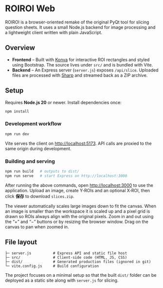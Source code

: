 # ROIROI Web

ROIROI is a browser-oriented remake of the original PyQt tool for slicing question sheets.  It uses a small Node.js backend for image processing and a lightweight client written with plain JavaScript.

## Overview

* **Frontend** – Built with [Konva](https://konvajs.org/) for interactive ROI rectangles and styled using Bootstrap.  The source lives under `src/` and is bundled with Vite.
* **Backend** – An Express server (`server.js`) exposes `/api/slice`.  Uploaded files are processed with [Sharp](https://sharp.pixelplumbing.com/) and streamed back as a ZIP archive.

## Setup

Requires **Node.js 20** or newer. Install dependencies once:

```bash
npm install
```

### Development workflow

```bash
npm run dev
```

Vite serves the client on <http://localhost:5173>.  API calls are proxied to the same origin during development.

### Building and serving

```bash
npm run build   # outputs to dist/
npm run serve   # start Express on http://localhost:3000
```

After running the above commands, open <http://localhost:3000> to use the application.  Upload an image, create Y‑ROIs and an optional X‑ROI, then click **保存** to download `slices.zip`.

The viewer automatically scales large images down to fit the canvas. When an
image is smaller than the workspace it is scaled up and a pixel grid is drawn so
ROIs always align with the original pixels.  Zoom in and out using the “+” and
“−” buttons or by resizing the browser window.
Drag on the canvas to pan when zoomed in.

## File layout

```
├─ server.js          # Express API and static file host
├─ src/               # Client-side code (HTML, JS, CSS)
├─ dist/              # Generated production files (ignored in git)
└─ vite.config.js     # Build configuration
```

The project focuses on a minimal setup so that the built `dist/` folder can be deployed as a static site along with `server.js` for slicing.

